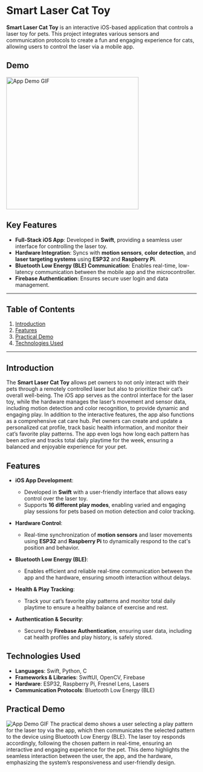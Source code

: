 # Smart Laser Cat Toy

**Smart Laser Cat Toy** is an interactive iOS-based application that controls a laser toy for pets. This project integrates various sensors and communication protocols to create a fun and engaging experience for cats, allowing users to control the laser via a mobile app.

## Demo
<img src="Assets/App%20Demo/App%20Demo.gif" width="350px" alt="App Demo GIF" />

## Key Features
- **Full-Stack iOS App**: Developed in **Swift**, providing a seamless user interface for controlling the laser toy.
- **Hardware Integration**: Syncs with **motion sensors**, **color detection**, and **laser targeting systems** using **ESP32** and **Raspberry Pi**.
- **Bluetooth Low Energy (BLE) Communication**: Enables real-time, low-latency communication between the mobile app and the microcontroller.
- **Firebase Authentication**: Ensures secure user login and data management.

---

## Table of Contents
1. [Introduction](#introduction)
2. [Features](#features)
3. [Practical Demo](#practical-demo)
4. [Technologies Used](#technologies-used)

---

## Introduction
The **Smart Laser Cat Toy** allows pet owners to not only interact with their pets through a remotely controlled laser but also to prioritize their cat’s overall well-being. The iOS app serves as the control interface for the laser toy, while the hardware manages the laser’s movement and sensor data, including motion detection and color recognition, to provide dynamic and engaging play. In addition to the interactive features, the app also functions as a comprehensive cat care hub. Pet owners can create and update a personalized cat profile, track basic health information, and monitor their cat’s favorite play patterns. The app even logs how long each pattern has been active and tracks total daily playtime for the week, ensuring a balanced and enjoyable experience for your pet.

## Features
- **iOS App Development**:
   - Developed in **Swift** with a user-friendly interface that allows easy control over the laser toy.
   - Supports **16 different play modes**, enabling varied and engaging play sessions for pets based on motion detection and color tracking.
  
- **Hardware Control**:
   - Real-time synchronization of **motion sensors** and laser movements using **ESP32** and **Raspberry Pi** to dynamically respond to the cat's position and behavior.
  
- **Bluetooth Low Energy (BLE)**:
   - Enables efficient and reliable real-time communication between the app and the hardware, ensuring smooth interaction without delays.
  
- **Health & Play Tracking**:
   - Track your cat’s favorite play patterns and monitor total daily playtime to ensure a healthy balance of exercise and rest.
  
- **Authentication & Security**:
   - Secured by **Firebase Authentication**, ensuring user data, including cat health profiles and play history, is safely stored.


## Technologies Used
- **Languages**: Swift, Python, C
- **Frameworks & Libraries**: SwiftUI, OpenCV, Firebase
- **Hardware**: ESP32, Raspberry Pi, Fresnel Lens, Lasers
- **Communication Protocols**: Bluetooth Low Energy (BLE)

## Practical Demo
![App Demo GIF](Assets/Practical%20Demo/Practical%20Demo.gif)
The practical demo shows a user selecting a play pattern for the laser toy via the app, which then communicates the selected pattern to the device using Bluetooth Low Energy (BLE). The laser toy responds accordingly, following the chosen pattern in real-time, ensuring an interactive and engaging experience for the pet. This demo highlights the seamless interaction between the user, the app, and the hardware, emphasizing the system’s responsiveness and user-friendly design.

